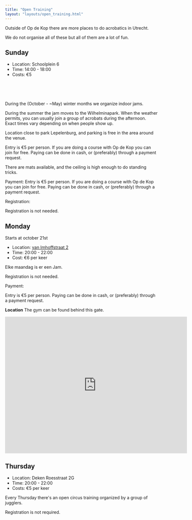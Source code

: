 ```yaml
---
title: "Open Training"
layout: "layouts/open_training.html"
---
```


Outside of Op de Kop there are more places to do acrobatics in Utrecht.

We do not organise all of these but all of them are a lot of fun.

## Sunday

- Location: Schoolplein 6
- Time: 14:00 - 18:00
- Costs: €5


<br>
<br>
<br>

During the (October - ~May) winter months we organize indoor jams.

During the summer the jam moves to the Wilhelminapark. When the weather permits, you can usually join a group of acrobats during the afternoon. Exact times vary depending on when people show up.

Location close to park Lepelenburg, and parking is free in the area around the venue.

Entry is €5 per person. If you are doing a course with Op de Kop you can join for free. Paying can be done in cash, or (preferably) through a payment request.

There are mats available, and the ceiling is high enough to do standing tricks.


Payment:
Entry is €5 per person. If you are doing a course with Op de Kop you can join for free.
Paying can be done in cash, or (preferably) through a payment request.

Registration:

Registration is not needed.


## Monday

Starts at october 21st

- Location: [van Imhoffstraat 2](https://maps.app.goo.gl/D9PCzQrSQYZMNxwu6)
- Time: 20:00 - 22:00
- Cost: €6 per keer

Elke maandag is er een Jam.

Registration is not needed.

Payment:

Entry is €5 per person. Paying can be done in cash, or (preferably) through a payment request.

**Location**
The gym can be found behind this gate.

<iframe src="https://www.google.com/maps/embed?pb=!4v1711449256007!6m8!1m7!1s4YfWX1pF4x1JiiQKWX4xKg!2m2!1d52.09139640416312!2d5.129225234254904!3f135.85603675461925!4f-6.031973733736194!5f0.7820865974627469" width="600" height="450" style="border:0;" allowfullscreen="" loading="lazy" referrerpolicy="no-referrer-when-downgrade"></iframe>

## Thursday

- Location: Deken Roesstraat 2G
- Time: 20:00 - 22:00
- Costs: €5 per keer

Every Thursday there's an open circus training organized by a group of jugglers.

Registration is not required.
